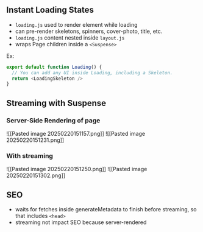 
## Instant Loading States

- `loading.js` used to render element while loading
- can pre-render skeletons, spinners, cover-photo, title, etc.
- `loading.js` content nested inside `layout.js`
- wraps Page children inside a `<Suspense>` 

Ex:

```typescript file:app/dashboard/loading.tsx
export default function Loading() {
  // You can add any UI inside Loading, including a Skeleton.
  return <LoadingSkeleton />
}
```

## Streaming with Suspense

### Server-Side Rendering of page

![[Pasted image 20250220151157.png]]
![[Pasted image 20250220151231.png]]
### With streaming

![[Pasted image 20250220151250.png]]
![[Pasted image 20250220151302.png]]

## SEO

- waits for fetches inside generateMetadata to finish before streaming, so that includes `<head>`
- streaming not impact SEO because server-rendered
